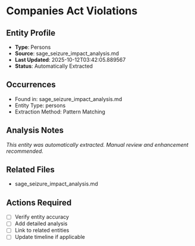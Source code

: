 # Companies Act Violations

## Entity Profile
- **Type**: Persons
- **Source**: sage_seizure_impact_analysis.md
- **Last Updated**: 2025-10-12T03:42:05.889567
- **Status**: Automatically Extracted

## Occurrences
- Found in: sage_seizure_impact_analysis.md
- Entity Type: persons
- Extraction Method: Pattern Matching

## Analysis Notes
*This entity was automatically extracted. Manual review and enhancement recommended.*

## Related Files
- sage_seizure_impact_analysis.md

## Actions Required
- [ ] Verify entity accuracy
- [ ] Add detailed analysis
- [ ] Link to related entities
- [ ] Update timeline if applicable
